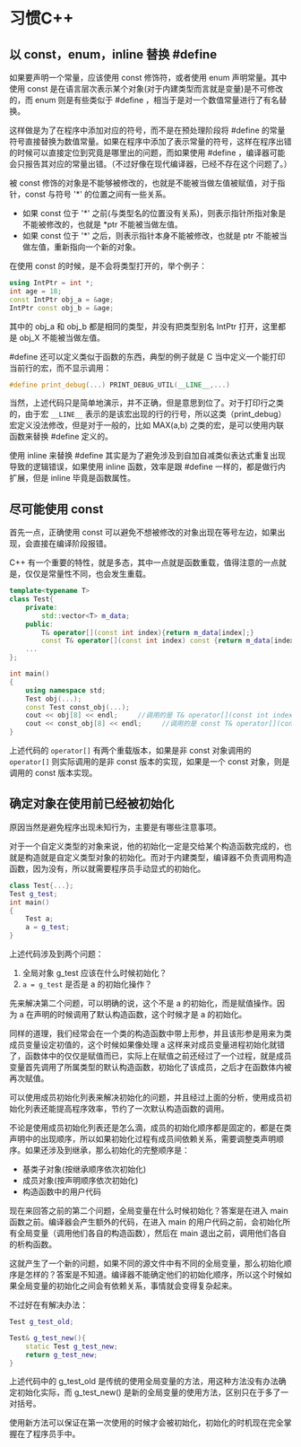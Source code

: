 # 习惯C++

## 以 const，enum，inline 替换 \#define

如果要声明一个常量，应该使用 const 修饰符，或者使用 enum 声明常量。其中使用 const 是在语言层次表示某个对象(对于内建类型而言就是变量)是不可修改的，而 enum 则是有些类似于 \#define ，相当于是对一个数值常量进行了有名替换。

这样做是为了在程序中添加对应的符号，而不是在预处理阶段将 \#define 的常量符号直接替换为数值常量。如果在程序中添加了表示常量的符号，这样在程序出错的时候可以直接定位到究竟是哪里出的问题，而如果使用 \#define ，编译器可能会只报告其对应的常量出错。（不过好像在现代编译器，已经不存在这个问题了。）

被 const 修饰的对象是不能够被修改的，也就是不能被当做左值被赋值，对于指针，const 与符号 '\*' 的位置之间有一些关系。

- 如果 const 位于 '\*' 之前(与类型名的位置没有关系)，则表示指针所指对象是不能被修改的，也就是 \*ptr 不能被当做左值。
- 如果 const 位于 '\*' 之后，则表示指针本身不能被修改，也就是 ptr 不能被当做左值，重新指向一个新的对象。

在使用 const 的时候，是不会将类型打开的，举个例子：

```c++
using IntPtr = int *;
int age = 18;
const IntPtr obj_a = &age;
IntPtr const obj_b = &age;
```

其中的 obj_a 和 obj_b 都是相同的类型，并没有把类型别名 IntPtr 打开，这里都是 obj_X 不能被当做左值。

\#define 还可以定义类似于函数的东西，典型的例子就是 C 当中定义一个能打印当前行的宏，而不显示调用：

```c++
#define print_debug(...) PRINT_DEBUG_UTIL(__LINE__,...)
```

当然，上述代码只是简单地演示，并不正确，但是意思到位了。对于打印行之类的，由于宏 `__LINE__` 表示的是该宏出现的行的行号，所以这类（print_debug）宏定义没法修改，但是对于一般的，比如 MAX(a,b) 之类的宏，是可以使用内联函数来替换 \#define 定义的。

使用 inline 来替换 #define 其实是为了避免涉及到自加自减类似表达式重复出现导致的逻辑错误，如果使用 inline 函数，效率是跟 #define 一样的，都是做行内扩展，但是 inline 毕竟是函数属性。

## 尽可能使用 const

首先一点，正确使用 const 可以避免不想被修改的对象出现在等号左边，如果出现，会直接在编译阶段报错。

C++ 有一个重要的特性，就是多态，其中一点就是函数重载，值得注意的一点就是，仅仅是常量性不同，也会发生重载。

```c++
template<typename T>
class Test{
    private:
        std::vector<T> m_data;
    public:
        T& operator[](const int index){return m_data[index];}
        const T& operator[](const int index) const {return m_data[index];}
    ...
};

int main()
{
    using namespace std;
    Test obj(...);
    const Test const_obj(...);
    cout << obj[8] << endl;     //调用的是 T& operator[](const int index)
    cout << const_obj[8] << endl;     //调用的是 const T& operator[](const int index) const
}
```

上述代码的 `operator[]` 有两个重载版本，如果是非 const 对象调用的 `operator[]` 则实际调用的是非 const 版本的实现，如果是一个 const 对象，则是调用的 const 版本实现。

## 确定对象在使用前已经被初始化

原因当然是避免程序出现未知行为，主要是有哪些注意事项。

对于一个自定义类型的对象来说，他的初始化一定是交给某个构造函数完成的，也就是构造就是自定义类型对象的初始化。而对于内建类型，编译器不负责调用构造函数，因为没有，所以就需要程序员手动显式的初始化。

```c++
class Test{...};
Test g_test;
int main()
{
    Test a;
    a = g_test;
}
```

上述代码涉及到两个问题：

1. 全局对象 g_test 应该在什么时候初始化？
2. `a = g_test` 是否是 a 的初始化操作？

先来解决第二个问题，可以明确的说，这个不是 a 的初始化，而是赋值操作。因为 a 在声明的时候调用了默认构造函数，这个时候才是 a 的初始化。

同样的道理，我们经常会在一个类的构造函数中带上形参，并且该形参是用来为类成员变量设定初值的，这个时候如果像处理 a 这样来对成员变量进程初始化就错了，函数体中的仅仅是赋值而已，实际上在赋值之前还经过了一个过程，就是成员变量首先调用了所属类型的默认构造函数，初始化了该成员，之后才在函数体内被再次赋值。

可以使用成员初始化列表来解决初始化的问题，并且经过上面的分析，使用成员初始化列表还能提高程序效率，节约了一次默认构造函数的调用。

不论是使用成员初始化列表还是怎么滴，成员的初始化顺序都是固定的，都是在类声明中的出现顺序，所以如果初始化过程有成员间依赖关系，需要调整类声明顺序。如果还涉及到继承，那么初始化的完整顺序是：

- 基类子对象(按继承顺序依次初始化)
- 成员对象(按声明顺序依次初始化)
- 构造函数中的用户代码

现在来回答之前的第二个问题，全局变量在什么时候初始化？答案是在进入 main 函数之前。编译器会产生额外的代码，在进入 main 的用户代码之前，会初始化所有全局变量（调用他们各自的构造函数），然后在 main 退出之前，调用他们各自的析构函数。

这就产生了一个新的问题，如果不同的源文件中有不同的全局变量，那么初始化顺序是怎样的？答案是不知道。编译器不能确定他们的初始化顺序，所以这个时候如果全局变量的初始化之间会有依赖关系，事情就会变得复杂起来。

不过好在有解决办法：

```c++
Test g_test_old;

Test& g_test_new(){
    static Test g_test_new;
    return g_test_new;
}
```

上述代码中的 g_test_old 是传统的使用全局变量的方法，用这种方法没有办法确定初始化实际，而 g_test_new() 是新的全局变量的使用方法，区别只在于多了一对括号。

使用新方法可以保证在第一次使用的时候才会被初始化，初始化的时机现在完全掌握在了程序员手中。